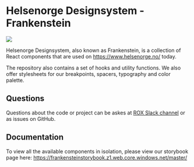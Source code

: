 # Helsenorge Designsystem - Frankenstein

<a href="https://www.npmjs.com/package/@helsenorge/designsystem-react/v/latest">
    <img src="https://img.shields.io/npm/v/@helsenorge/designsystem-react/latest" />
</a>

Helsenorge Designsystem, also known as Frankenstein, is a collection of React components that are used on https://www.helsenorge.no/ today.

The repository also contains a set of hooks and utility functions. We also offer stylesheets for our breakpoints, spacers, typography and
color palette.

## Questions

Questions about the code or project can be askes at [ROX Slack channel](https://norskhelsenett.slack.com/archives/CS70UT0R0) or as issues on
GitHub.

## Documentation

To view all the available components in isolation, please view our storybook page here:
https://frankensteinstorybook.z1.web.core.windows.net/master/
